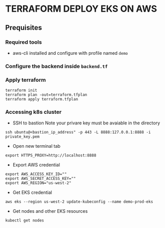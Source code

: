 # TERRAFORM DEPLOY EKS ON AWS
## Prequisites
### Required tools
- aws-cli installed and configure with profile named `demo`

### Configure the backend inside `backend.tf`

### Apply terraform
```
terraform init
terraform plan -out=terraform.tfplan
terraform apply terraform.tfplan
```

### Accessing k8s cluster  
- SSH to bastion Note your privare key must be avaiable in the directory
```
ssh ubuntu@<bastion_ip_address" -p 443 -L 8888:127.0.0.1:8888 -i private_key.pem
```
- Open new terminal tab 
```
export HTTPS_PROXY=http://localhost:8888
```
- Export AWS credential
```
export AWS_ACCESS_KEY_ID=""
export AWS_SECRET_ACCESS_KEY=""
export AWS_REGION="us-west-2"
```
- Get EKS credential
```
aws eks --region us-west-2 update-kubeconfig --name demo-prod-eks
``` 
- Get nodes and other EKS resources
```
kubectl get nodes
```